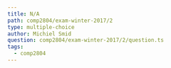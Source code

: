 ```yaml
---
title: N/A
path: comp2804/exam-winter-2017/2
type: multiple-choice
author: Michiel Smid
question: comp2804/exam-winter-2017/2/question.ts
tags:
  - comp2804
---
```

